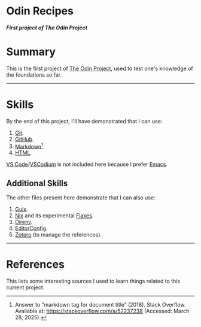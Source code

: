 Odin Recipes
============

***First project of The Odin Project***

# Summary

This is the first project of [The Odin Project](https://www.theodinproject.com), used to test one's knowledge of the foundations so far.

---

# Skills

By the end of this project, I'll have demonstrated that I can use:

1. [Git](https://git-scm.com).
2. [GitHub](https://github.com).
3. [Markdown](https://daringfireball.net/projects/markdown)[^1].
4. [HTML](https://html.spec.whatwg.org).

[VS Code](https://code.visualstudio.com)/[VSCodium](https://vscodium.com) is not included here because I prefer [Emacs](https://www.gnu.org/s/emacs).

## Additional Skills

The other files present here demonstrate that I can also use:

1. [Guix](https://guix.gnu.org).
2. [Nix](https://nixos.org) and its experimental [Flakes](https://nixos.wiki/wiki/Flakes).
3. [Direnv](https://direnv.net).
4. [EditorConfig](https://editorconfig.org).
5. [Zotero](https://www.zotero.org) (to manage the references).

---

# References

This lists some interesting sources I used to learn things related to this current project.

[^1]: Answer to “markdown tag for document title” (2018). Stack Overflow. Available at: https://stackoverflow.com/a/52237238 (Accessed: March 28, 2025).
